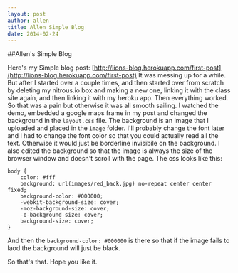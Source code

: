 ```yaml
---
layout: post
author: allen
title: Allen Simple Blog
date: 2014-02-24
---
```


##Allen's Simple Blog

Here's my Simple blog post: [http://lions-blog.herokuapp.com/first-post](http://lions-blog.herokuapp.com/first-post)
It was messing up for a while. But after I started over a couple times, and then started
over from scratch by deleting my nitrous.io box and making a new one, linking it with the class site again, and then
linking it with my heroku app. Then everything worked. So that was a pain but otherwise it was all smooth sailing. I
watched the demo, embedded a google maps frame in my post and changed the background in the ```layout.css``` file. The background
is an image that I uploaded and placed in the ```image``` folder. I'll probably change the font later and I had to change
the font color so that you could actually read all the text. Otherwise it would just be borderline invisibile on the 
background. I also edited the background so that the image is always the size of the browser window and doesn't scroll
with the page. The css looks like this:

```
body {
    color: #fff
    background: url(images/red_back.jpg) no-repeat center center fixed;
    background-color: #000000;
    -webkit-background-size: cover;
  	-moz-background-size: cover;
  	-o-background-size: cover;
  	background-size: cover;
}
```

And then the ```background-color: #000000``` is there so that if the image fails to laod the background will just be 
black.

So that's that. Hope you like it.
